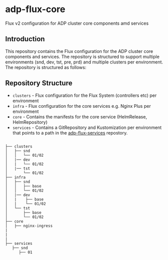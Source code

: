 # adp-flux-core
Flux v2 configuration for ADP cluster core components amd services

## Introduction
This repository contains the Flux configuration for the ADP cluster core components and services. The repository is structured to support multiple environments (snd, dev, tst, pre, prd) and multiple clusters per environment. The repository is structured as follows:

## Repository Structure

* `clusters` - Flux configuration for the Flux System (controllers etc) per environment
* `infra` - Flux configuration for the core services e.g. Nginx Plus per environment
* `core` - Contains the manifests for the core service (HelmRelease, HelmRepository)
* `services` - Contains a GitRepository and Kustomization per environment that points to a path in the [adp-flux-services](https://github.com/defra-adp-sandpit/adp-flux-services) repostory.
```

├── clusters
│   ├── snd      
│   │   └── 01/02
│   |── dev
│   |   └── 01/02    
│   |── tst
│       └── 01/02    
├── infra                                            
│   ├── snd                                          
│   │   ├── base
│   │   └── 01/02                                    
│   |── dev
│   |    ├── base
│   |    └── 01/02
│   └── tst
│       ├── base
│       └── 01/02
├── core
│   ├── nginx-ingress
|
|
|
├── services
   ├── snd                                          
      ├── 01

                                 
```
